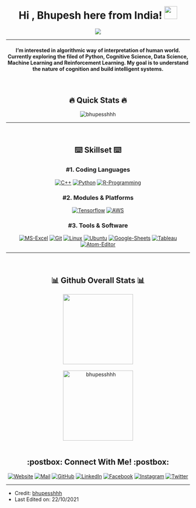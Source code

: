 <h1 align="center">Hi , Bhupesh here from India! <img src="https://media.giphy.com/media/hvRJCLFzcasrR4ia7z/giphy.gif" width="35"></h1>
<p align="center">
  <a href="https://github.com/DenverCoder1/readme-typing-svg"><img src="https://readme-typing-svg.herokuapp.com?color=%232B74B8&lines=Aspiring+Philosopher;Cognitive+Science+Student;DS%20|%20AI%20|%20ML%20Enthusiast;Let's%20Learn%20Together&center=true&width=500&height=50"></a>
</p>

<hr/>
<h4 align="center">I’m interested in algorithmic way of interpretation of human world. Currently exploring the filed of Python, Cognitive Science, Data Science, Machine Learning and Reinforcement Learning. My goal is to understand the nature of cognition and build intelligent systems. 
</h4>
<br/>

<h2 align="center"> 🔥 Quick Stats 🔥 </h2>
<p align="center"><img src="https://github-readme-streak-stats.herokuapp.com?user=bhupesshhh&theme=prussian&hide_border=true&date_format=j%20M%5B%20Y%5D" alt="bhupesshhh"  /></p>
<hr/>
<br/>
<h2 align="center"> ⌨️ Skillset ⌨️ </h2>

<h3 align="center"> #1. Coding Languages </h3> 
<p align="center">
  <a href=""><img src="https://img.icons8.com/ios-filled/40/ffffff/c-plus-plus-logo.png" alt="C++"/></a>
	<a href=""><img src="https://img.icons8.com/ios-filled/40/ffffff/python.png" alt="Python"/></a>
	<a href=""><img src="https://img.icons8.com/ios-filled/40/ffffff/r.png" alt="R-Programming"/></a>
</p>

<h3 align="center"> #2. Modules & Platforms </h3> 
<p align="center">
  <a href=""><img src="https://img.icons8.com/color/40/ffffff/tensorflow.png" alt="Tensorflow"/></a>
	<a href=""><img src="https://img.icons8.com/material/40/ffffff/amazon-web-services.png" alt="AWS"/></a>
</p>

<h3 align="center"> #3. Tools & Software </h3> 
<p align="center">
  <a href=""><img src="https://img.icons8.com/ios-filled/40/ffffff/ms-excel.png" alt="MS-Excel"/></a>
	<a href=""><img src="https://img.icons8.com/ios-filled/40/ffffff/git.png" alt="Git"/></a>
	<a href=""><img src="https://img.icons8.com/ios-filled/40/ffffff/linux.png" alt="Linux"/></a>
	<a href=""><img src="https://img.icons8.com/ios-filled/40/ffffff/ubuntu.png" alt="Ubuntu"/></a>
	<a href=""><img src="https://img.icons8.com/ios-filled/40/ffffff/google-sheets.png" alt="Google-Sheets"/></a>
	<a href=""><img src="https://img.icons8.com/ios-filled/40/ffffff/tableau-software.png" alt="Tableau"/></a>
	<a href=""><img src="https://img.icons8.com/ios-filled/40/ffffff/atom-editor.png" alt="Atom-Editor"/></a>
</p>
<hr/>
<br/>

<h2 align="center"> 📊 Github Overall Stats 📊 </h2>
<div align="center">
<a href="https://github.com/anuraghazra/github-readme-stats">
  <img align="center" src="https://github-readme-stats.vercel.app/api?username=bhupesshhh&show_icons=true&count_private=true&theme=prussian" height="192px"/></a>
</a>
<br/>
<br/>
<a href="https://github.com/anuraghazra/convoychat">
  <img align="center" src="https://github-readme-stats.vercel.app/api/top-langs?username=bhupesshhh&show_icons=true&locale=en&layout=compact&theme=prussian" alt="bhupesshhh" height="192px"/>
</a>
</div>
<br/>

<h2 align="center"> :postbox: Connect With Me! :postbox: </h2>
<p align="center">
  <a href="bhupesshhh.github.io/"><img src="https://img.icons8.com/ios-filled/26/ffffff/adventures.png" alt="Website"/></a>
	<a href="mailto:bhupesshhh@gmail.com"><img src="https://img.icons8.com/ios-filled/26/ffffff/filled-message.png" alt="Mail"/></a>
	<a href="https://github.com/bhupesshhh"><img src="https://img.icons8.com/ios-filled/26/ffffff/github.png" alt="GitHub"/></a>
	<a href="https://linkedin.com/in/bhupessshhh/"><img src="https://img.icons8.com/ios-filled/26/ffffff/linkedin.png" alt="LinkedIn"/></a>
	<a href="https://www.facebook.com/bhupesshhh"><img src="https://img.icons8.com/ios-filled/26/ffffff/facebook-new.png" alt="Facebook"/></a>
	<a href="https://instagram.com/bhupesshhh"><img src="https://img.icons8.com/ios-filled/26/ffffff/instagram.png" alt="Instagram"/></a>
  <a href="https://twitter.com/bhupesshhh"><img src="https://img.icons8.com/ios-filled/26/ffffff/twitter.png" alt="Twitter"/></a>
</p>
<hr/>

* Credit: [bhupesshhh](https://github.com/bhupesshhh)
* Last Edited on: 22/10/2021
